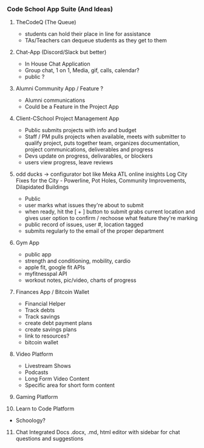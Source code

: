 ### Code School App Suite (And Ideas)

1. TheCodeQ (The Queue)
    - students can hold their place in line for assistance
    - TAs/Teachers can dequeue students as they get to them

2. Chat-App (Discord/Slack but better)
    - In House Chat Application
    - Group chat, 1 on 1, Media, gif, calls, calendar?
    - public ?

3. Alumni Community App / Feature ?
    - Alumni communications
    - Could be a Feature in the Project App

4. Client-CSchool Project Management App
    - Public submits projects with info and budget
    - Staff / PM pulls projects when available, meets with submitter to qualify project, puts together team, organizes documentation, project communications, deliverables and progress
    - Devs update on progress, delivarables, or blockers
    - users view progress, leave reviews

5. odd ducks -> configurator bot like Meka ATL online insights
Log City Fixes for the City - Powerline, Pot Holes, Community Improvements, Dilapidated Buildings
    - Public
    - user marks what issues they're about to submit
    - when ready, hit the [ + ] button to submit grabs current location and gives user option to confirm / rechoose what feature they're marking
    - public record of issues, user #, location tagged
    - submits regularly to the email of the proper department

6. Gym App
    - public app
    - strength and conditioning, mobility, cardio
    - apple fit, google fit APIs
    - myfitnesspal API
    - workout notes, pic/video, charts of progress

7. Finances App / Bitcoin Wallet
    - Financial Helper
    - Track debts
    - Track savings
    - create debt payment plans
    - create savings plans
    - link to resources?
    - bitcoin wallet

8. Video Platform
    - Livestream Shows
    - Podcasts
    - Long Form Video Content
    - Specific area for short form content

9. Gaming Platform

10. Learn to Code Platform
- Schoology?


11. Chat Integrated Docs
.docx, .md, html editor with sidebar for chat questions and suggestions


<!-- ### Pending Org Structure

Game Studio {}
App Studio {}
Data {}
Drones {}
Support Team {}
PMs {}
QA {} -->

<!-- ### Curriculum Project Lineup

1
Portfolio
2
Odd Ducks
Salmon Cookies
+Vote Tracker
eCommerce - (catalog + cart) -> (frontend & backend + db) api ? -> api
3
Fundraising Platform
Horned Beasts (React 1) 
City Explorer - Weather & Movie API
Can of Books (React & MongoDB & Auth0)
4
Console Apps (
    Number Games
        Main Method
        StartSequence Method
        Populate Method
        GetSum Method
        GetProduct Method
        GetQuotient
    ATM with Unit Tests
    Console Challenges (401 lab 3)
    Tic Tac Toe
)
Zoo (objects & polymorphism)
Lending Library - dotnet tdd - Dictionary & LinkedList
LINQ in Manhattan
Async Inn
ecommerce
cookie stand -->